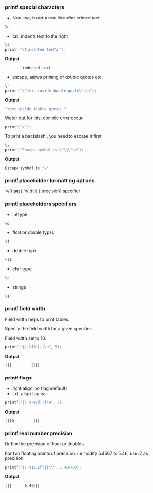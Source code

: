 ### printf special characters

- New line, insert a new line after printed text.
```c
\n
```

- tab, indents text to the right.
```c
\t
printf("\tindented text\n");
```

**Output**
```bash
        indented text
```

- escape, allows printing of double quotes etc.
```c
\"
printf("\"text inside double quote\".\n");
```

**Output**
```bash
"text inside double quotes."
```

Watch out for this, compile error occur.
```c
printf("\");
```
To print a backslash \, you need to escape it first.
```c
\\
printf("Escape symbol is \"\\\"\n");
```

**Output**
```bash
Escape symbol is "\"
```

### printf placeholder formatting options

%[flags] [width] [.precision] specifier

### printf placeholders specifiers

- int type
```c
%d
```
- float or double types
```c
%f
```
- double type
```c
%lf
```
- char type
```c
%c
```

- strings
```c
%s
```

### printf field width

Field width helps to print tables.

Specify the field width for a given specifier.

Field width set to 10.
```c
printf("|||%10d|||\n", 5);
```

**Output**
```bash
|||         5|||
```

### printf flags

- right align, no flag (default)
- Left align flag is: -

```c
printf("|||%-10d|||\n", 5);
```

**Output**
```bash
|||5         |||
```

### printf real number precision

Define the precision of float or doubles. 

For two floating points of precision. i.e modify 5.4567 to 5.46, use .2 as precision.

```c
printf("|||%10.2f|||\n", 5.456700);
```

**Output**
```bash
|||      5.46|||
```
